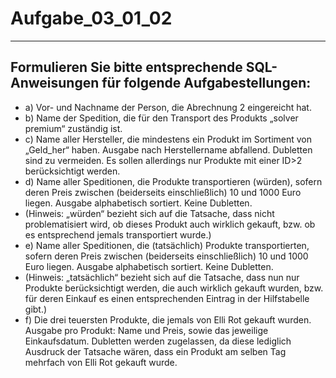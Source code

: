 # Aufgabe_03_01_02

---

## Formulieren Sie bitte entsprechende SQL-Anweisungen für folgende Aufgabestellungen: 

- a)	Vor- und Nachname der Person, die Abrechnung 2 eingereicht hat.
- b)	Name der Spedition, die für den Transport des Produkts „solver premium“ zuständig ist.
- c)	Name aller Hersteller, die mindestens ein Produkt im Sortiment von „Geld_her“ haben. Ausgabe nach Herstellername abfallend. Dubletten sind zu vermeiden. Es sollen allerdings nur Produkte mit einer ID>2 berücksichtigt werden.   
- d)	Name aller Speditionen, die Produkte transportieren (würden), sofern deren Preis zwischen (beiderseits einschließlich) 10 und 1000 Euro liegen. Ausgabe alphabetisch sortiert. Keine Dubletten. 
- (Hinweis: „würden“ bezieht sich auf die Tatsache, dass nicht problematisiert wird, ob dieses Produkt auch wirklich gekauft, bzw. ob es entsprechend jemals transportiert wurde.)
- e)	Name aller Speditionen, die (tatsächlich) Produkte transportierten, sofern deren Preis zwischen (beiderseits einschließlich) 10 und 1000 Euro liegen. Ausgabe alphabetisch sortiert. Keine Dubletten. 
- (Hinweis: „tatsächlich“ bezieht sich auf die Tatsache, dass nun nur Produkte berücksichtigt werden, die auch wirklich gekauft wurden, bzw. für deren Einkauf es einen entsprechenden Eintrag in der Hilfstabelle gibt.)
- f)	Die drei teuersten Produkte, die jemals von Elli Rot gekauft wurden. Ausgabe pro Produkt: Name und Preis, sowie das jeweilige Einkaufsdatum. Dubletten werden zugelassen, da diese lediglich Ausdruck der Tatsache wären, dass ein Produkt am selben Tag mehrfach von Elli Rot gekauft wurde.
